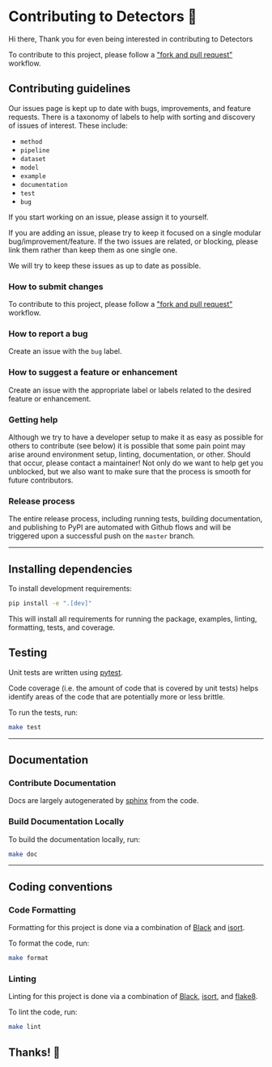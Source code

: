 # Contributing to Detectors 🧐

Hi there, Thank you for even being interested in contributing to Detectors

To contribute to this project, please follow a ["fork and pull request"](https://docs.github.com/en/get-started/quickstart/contributing-to-projects) workflow.

## Contributing guidelines

Our issues page is kept up to date with bugs, improvements, and feature requests. There is a taxonomy of labels to help with sorting and discovery of issues of interest. These include:

- `method`
- `pipeline`
- `dataset`
- `model`
- `example`
- `documentation`
- `test`
- `bug`

If you start working on an issue, please assign it to yourself.

If you are adding an issue, please try to keep it focused on a single modular bug/improvement/feature. If the two issues are related, or blocking, please link them rather than keep them as one single one.

We will try to keep these issues as up to date as possible.

### How to submit changes

To contribute to this project, please follow a ["fork and pull request"](https://docs.github.com/en/get-started/quickstart/contributing-to-projects) workflow.

### How to report a bug

Create an issue with the `bug` label.

### How to suggest a feature or enhancement

Create an issue with the appropriate label or labels related to the desired feature or enhancement.

### Getting help

Although we try to have a developer setup to make it as easy as possible for others to contribute (see below) it is possible that some pain point may arise around environment setup, linting, documentation, or other. Should that occur, please contact a maintainer! Not only do we want to help get you unblocked, but we also want to make sure that the process is smooth for future contributors.

### Release process

The entire release process, including running tests, building documentation, and publishing to PyPI are automated with Github flows and will be triggered upon a successful push on the `master` branch.

---

## Installing dependencies

To install development requirements:

```bash
pip install -e ".[dev]"
```

This will install all requirements for running the package, examples, linting, formatting, tests, and coverage.

## Testing

Unit tests are written using [pytest](https://docs.pytest.org/en/stable/).

Code coverage (i.e. the amount of code that is covered by unit tests) helps identify areas of the code that are potentially more or less brittle.

To run the tests, run:

```bash
make test
```

---

## Documentation

### Contribute Documentation

Docs are largely autogenerated by [sphinx](https://www.sphinx-doc.org/en/master/) from the code.

### Build Documentation Locally

To build the documentation locally, run:

```bash
make doc
```

---

## Coding conventions

### Code Formatting

Formatting for this project is done via a combination of [Black](https://black.readthedocs.io/en/stable/) and [isort](https://pycqa.github.io/isort/).

To format the code, run:

```bash
make format
```

### Linting

Linting for this project is done via a combination of [Black](https://black.readthedocs.io/en/stable/), [isort](https://pycqa.github.io/isort/), and [flake8](https://flake8.pycqa.org/en/latest/).

To lint the code, run:

```bash
make lint
```

## Thanks! 🧐
